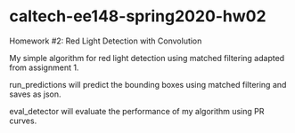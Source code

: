 # caltech-ee148-spring2020-hw02

Homework #2: Red Light Detection with Convolution

My simple algorithm for red light detection using matched filtering adapted from assignment 1. 

run_predictions will predict the bounding boxes using matched filtering and saves as json.

eval_detector will evaluate the performance of my algorithm using PR curves.